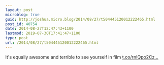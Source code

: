 ```yaml
---
layout: post
microblog: true
guid: http://joshua.micro.blog/2014/08/27/t504445120012222465.html
post_id: 40754
date: 2014-08-27T12:47:43+1100
lastmod: 2019-07-30T17:41:47+1100
type: post
url: /2014/08/27/t504445120012222465.html
---
```

It's equally awesome and terrible to see yourself in film [t.co/rnIQpo2Cz...](http://t.co/rnIQpo2Czo)

